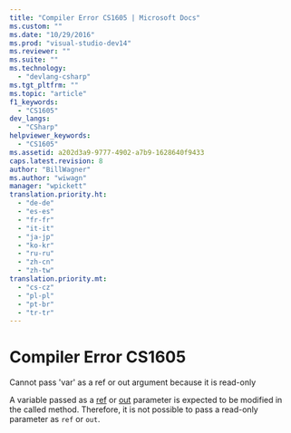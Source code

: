 ```yaml
---
title: "Compiler Error CS1605 | Microsoft Docs"
ms.custom: ""
ms.date: "10/29/2016"
ms.prod: "visual-studio-dev14"
ms.reviewer: ""
ms.suite: ""
ms.technology: 
  - "devlang-csharp"
ms.tgt_pltfrm: ""
ms.topic: "article"
f1_keywords: 
  - "CS1605"
dev_langs: 
  - "CSharp"
helpviewer_keywords: 
  - "CS1605"
ms.assetid: a202d3a9-9777-4902-a7b9-1628640f9433
caps.latest.revision: 8
author: "BillWagner"
ms.author: "wiwagn"
manager: "wpickett"
translation.priority.ht: 
  - "de-de"
  - "es-es"
  - "fr-fr"
  - "it-it"
  - "ja-jp"
  - "ko-kr"
  - "ru-ru"
  - "zh-cn"
  - "zh-tw"
translation.priority.mt: 
  - "cs-cz"
  - "pl-pl"
  - "pt-br"
  - "tr-tr"
---
```

# Compiler Error CS1605
Cannot pass 'var' as a ref or out argument because it is read-only  
  
 A variable passed as a [ref](/dotnet/csharp/language-reference/keywords/ref) or [out](/dotnet/csharp/language-reference/keywords/out) parameter is expected to be modified in the called method. Therefore, it is not possible to pass a read-only parameter as `ref` or `out`.